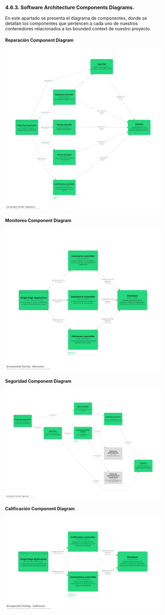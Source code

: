 ### 4.6.3. Software Architecture Components Diagrams.

En este apartado se presenta el diagrama de componentes, donde se detallan los componentes que pertencen a cada uno de nuestros contenedores relacionados a los bounded context de nuestro proyecto.

#### Reparación Component Diagram
![imagen](Img/Chapter-IV/structurizr-85868-Component-001.png)
#### Monitoreo Component Diagram
![imagen](Img/Chapter-IV/structurizr-85868-Component-002.png)
#### Seguridad Component Diagram
![imagen](Img/Chapter-IV/structurizr-85868-Component-003.png)
#### Calificación Component Diagram
![imagen](Img/Chapter-IV/structurizr-85868-Component-004.png)